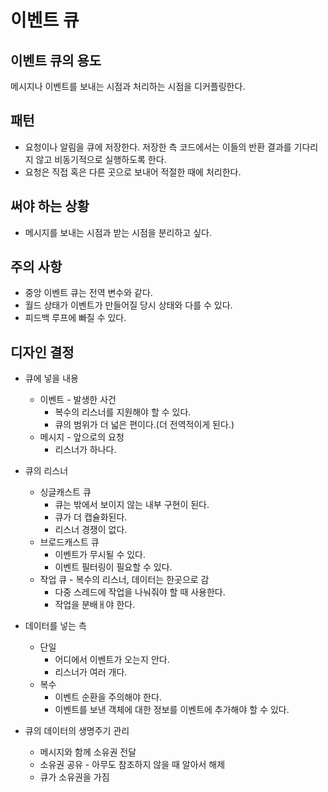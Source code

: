 # 이벤트 큐
## 이벤트 큐의 용도
메시지나 이벤트를 보내는 시점과 처리하는 시점을 디커플링한다.

## 패턴
* 요청이나 알림을 큐에 저장한다. 저장한 측 코드에서는 이들의 반환 결과를 기다리지 않고 비동기적으로 실행하도록 한다.
* 요청은 직접 혹은 다른 곳으로 보내어 적절한 때에 처리한다.

## 써야 하는 상황
* 메시지를 보내는 시점과 받는 시점을 분리하고 싶다.

## 주의 사항
* 중앙 이벤트 큐는 전역 변수와 같다.
* 월드 상태가 이벤트가 만들어질 당시 상태와 다를 수 있다.
* 피드백 루프에 빠질 수 있다.

## 디자인 결정
* 큐에 넣을 내용
    * 이벤트 - 발생한 사건
        * 복수의 리스너를 지원해야 할 수 있다.
        * 큐의 범위가 더 넓은 편이다.(더 전역적이게 된다.)
    * 메시지 - 앞으로의 요청
        * 리스너가 하나다.

* 큐의 리스너
    * 싱글캐스트 큐
        * 큐는 밖에서 보이지 않는 내부 구현이 된다.
        * 큐가 더 캡슐화된다.
        * 리스너 경쟁이 없다.
    * 브로드캐스트 큐
        * 이벤트가 무시될 수 있다.
        * 이벤트 필터링이 필요할 수 있다.
    * 작업 큐 - 복수의 리스너, 데이터는 한곳으로 감
        * 다중 스레드에 작업을 나눠줘야 할 때 사용한다.
        * 작업을 분배ㅐ야 한다.

* 데이터를 넣는 측
    * 단일
        * 어디에서 이벤트가 오는지 안다.
        * 리스너가 여러 개다.
    * 복수
        * 이벤트 순환을 주의해야 한다.
        * 이벤트를 보낸 객체에 대한 정보를 이벤트에 추가해야 할 수 있다.

* 큐의 데이터의 생명주기 관리
    * 메시지와 함께 소유권 전달
    * 소유권 공유 - 아무도 참조하지 않을 때 알아서 해제
    * 큐가 소유권을 가짐